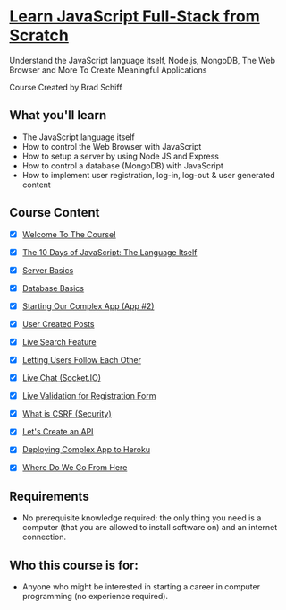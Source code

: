 # [Learn JavaScript Full-Stack from Scratch](https://www.udemy.com/course/learn-javascript-full-stack-from-scratch/)

Understand the JavaScript language itself, Node.js, MongoDB, The Web Browser and More To Create Meaningful Applications

Course Created by Brad Schiff


## What you'll learn

- The JavaScript language itself
- How to control the Web Browser with JavaScript
- How to setup a server by using Node JS and Express
- How to control a database (MongoDB) with JavaScript
- How to implement user registration, log-in, log-out & user generated content


## Course Content

- [x] [Welcome To The Course!](01-introduction)
- [x] [The 10 Days of JavaScript: The Language Itself](02-the-language-itself/README.md)
- [x] [Server Basics](03-server-basics/README.md)
- [x] [Database Basics](04-database-basics)
- [x] [Starting Our Complex App (App #2)](05-starting-complex-app)
- [x] [User Created Posts](06-user-created-posts)
- [x] [Live Search Feature](07-live-search-feature)
- [x] [Letting Users Follow Each Other](08-letting-users-follow-each-other)
- [x] [Live Chat (Socket.IO)](09-live-chat)
- [x] [Live Validation for Registration Form](10-live-validation-for-registration-form)
- [x] [What is CSRF (Security)](11-csrf-security)
- [x] [Let's Create an API](12-api)
- [x] [Deploying Complex App to Heroku](13-deployment)
- [x] [Where Do We Go From Here](14-next-step-career-advice)


## Requirements

- No prerequisite knowledge required; the only thing you need is a computer (that you are allowed to install software on) and an internet connection.


## Who this course is for:

- Anyone who might be interested in starting a career in computer programming (no experience required).
